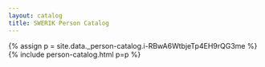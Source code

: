 ```yaml
---
layout: catalog
title: SWERIK Person Catalog
---
```

{% assign p = site.data._person-catalog.i-RBwA6WtbjeTp4EH9rQG3me %}
{% include person-catalog.html p=p %}

